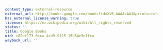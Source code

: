 ```yaml
---
content_type: external-resource
external_url: http://books.google.com/books?id=XV0_AAAAcAAJ&printsec=frontcover#v=onepage&q&f=false
has_external_license_warning: true
license: https://en.wikipedia.org/wiki/All_rights_reserved
status: ''
title: Google Books
uid: c82ef173-0cca-4cd9-9f15-15b54e3e1fca
wayback_url: ''
---
```

